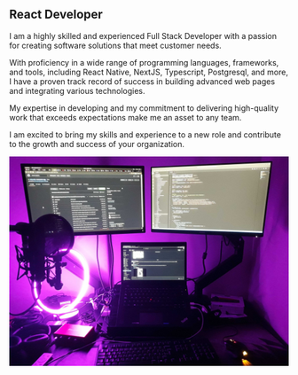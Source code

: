 ## React Developer

I am a highly skilled and experienced Full Stack Developer with a passion for creating software solutions that meet customer needs.

With proficiency in a wide range of programming languages, frameworks, and tools, including React Native, NextJS, Typescript, Postgresql, and more, I have a proven track record of success in building advanced web pages and integrating various technologies. 

My expertise in developing and my commitment to delivering high-quality work that exceeds expectations make me an asset to any team. 

I am excited to bring my skills and experience to a new role and contribute to the growth and success of your organization.



![mypc](project_images/mypc.jpg "My PC")

